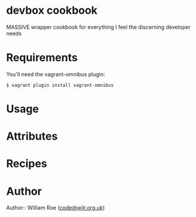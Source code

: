 # devbox cookbook

MASSIVE wrapper cookbook for everything I feel the discerning developer needs

# Requirements

You'll need the vagrant-omnibus plugin:

    $ vagrant plugin install vagrant-omnibus

# Usage

# Attributes

# Recipes

# Author

Author:: William Roe (<code@wjlr.org.uk>)
